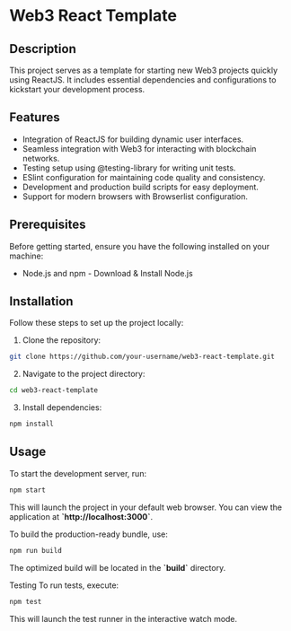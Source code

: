# Web3 React Template

## Description

This project serves as a template for starting new Web3 projects quickly using ReactJS. It includes essential dependencies and configurations to kickstart your development process.

## Features

- Integration of ReactJS for building dynamic user interfaces.
- Seamless integration with Web3 for interacting with blockchain networks.
- Testing setup using @testing-library for writing unit tests.
- ESlint configuration for maintaining code quality and consistency.
- Development and production build scripts for easy deployment.
- Support for modern browsers with Browserlist configuration.

## Prerequisites

Before getting started, ensure you have the following installed on your machine:

- Node.js and npm - Download & Install Node.js

## Installation

Follow these steps to set up the project locally:

1. Clone the repository:

```bash
git clone https://github.com/your-username/web3-react-template.git
```

2. Navigate to the project directory:

```bash
cd web3-react-template
```

3. Install dependencies:

```bash
npm install
```

## Usage

To start the development server, run:

```bash
npm start
```

This will launch the project in your default web browser. You can view the application at **\`http://localhost:3000\`**.

To build the production-ready bundle, use:

```bash
npm run build
```

The optimized build will be located in the **\`build\`** directory.

Testing
To run tests, execute:

```bash
npm test
```

This will launch the test runner in the interactive watch mode.
